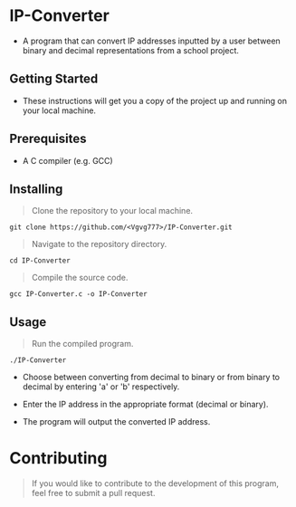 # IP-Converter
* A program that can convert IP addresses inputted by a user between binary and decimal representations from a school project.

## Getting Started
* These instructions will get you a copy of the project up and running on your local machine.

## Prerequisites
* A C compiler (e.g. GCC)

## Installing
> Clone the repository to your local machine.

```
git clone https://github.com/<Vgvg777>/IP-Converter.git
```

> Navigate to the repository directory.

```
cd IP-Converter
```

> Compile the source code.

```
gcc IP-Converter.c -o IP-Converter
```

## Usage
> Run the compiled program.

```
./IP-Converter
```

* Choose between converting from decimal to binary or from binary to decimal by entering 'a' or 'b' respectively.

* Enter the IP address in the appropriate format (decimal or binary).

* The program will output the converted IP address.

# Contributing
> If you would like to contribute to the development of this program, feel free to submit a pull request.
